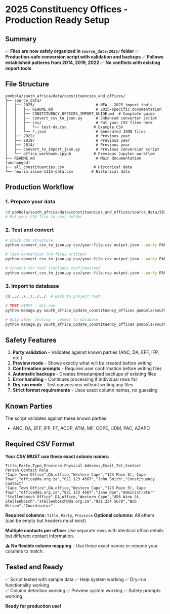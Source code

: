 # 2025 Constituency Offices - Production Ready Setup

## Summary

✅ **Files are now safely organized in `source_data/2025/` folder**
✅ **Production-safe conversion script with validation and backups**
✅ **Follows established patterns from 2014, 2019, 2022**
✅ **No conflicts with existing import tools**

## File Structure

```
pombola/south_africa/data/constituencies_and_offices/
├── source_data/
│   ├── 2025/                           # NEW - 2025 import tools
│   │   ├── README.md                   # 2025-specific documentation
│   │   ├── CONSTITUENCY_OFFICES_IMPORT_GUIDE.md  # Complete guide
│   │   ├── convert_csv_to_json.py      # Enhanced converter script
│   │   ├── csv/                        # Put your CSV files here
│   │   │   └── test-da.csv            # Example CSV
│   │   └── *.json                      # Generated JSON files
│   ├── 2022/                           # Previous year
│   ├── 2019/                           # Previous year
│   ├── 2014/                           # Previous year
│   ├── convert_to_import_json.py       # Previous conversion script
│   └── office_workbook.ipynb          # Previous Jupyter workflow
├── README.md                           # Main documentation (unchanged)
├── all_constituencies.csv             # Historical data
└── new-in-issue-1115-data.csv        # Historical data
```

## Production Workflow

### 1. Prepare your data
```bash
cd pombola/south_africa/data/constituencies_and_offices/source_data/2025/
# Put your CSV file in csv/ folder
```

### 2. Test and convert
```bash
# Check CSV structure
python convert_csv_to_json.py csv/your-file.csv output.json --party PARTY --show-columns

# Test conversion (no files written)
python convert_csv_to_json.py csv/your-file.csv output.json --party PARTY --dry-run

# Convert for real (includes confirmation)
python convert_csv_to_json.py csv/your-file.csv output.json --party PARTY
```

### 3. Import to database
```bash
cd ../../../../../  # Back to project root

# TEST FIRST - dry run
python manage.py south_africa_update_constituency_offices pombola/south_africa/data/constituencies_and_offices/source_data/2025/output.json --verbose

# Only after testing - commit to database
python manage.py south_africa_update_constituency_offices pombola/south_africa/data/constituencies_and_offices/source_data/2025/output.json --commit --verbose
```

## Safety Features

1. **Party validation** - Validates against known parties (ANC, DA, EFF, IFP, etc.)
2. **Preview mode** - Shows exactly what will be created before writing
3. **Confirmation prompts** - Requires user confirmation before writing files
4. **Automatic backups** - Creates timestamped backups of existing files
5. **Error handling** - Continues processing if individual rows fail
6. **Dry run mode** - Test conversions without writing any files
7. **Strict format requirements** - Uses exact column names, no guessing

## Known Parties

The script validates against these known parties:
- ANC, DA, EFF, IFP, FF, ACDP, ATM, MF, COPE, UDM, PAC, AZAPO

## Required CSV Format

**Your CSV MUST use these exact column names:**

```csv
Title,Party,Type,Province,Physical Address,Email,Tel,Contact Person,Contact Role
"Cape Town Office",DA,office,"Western Cape","123 Main St, Cape Town","office@da.org.za","021 123 4567","John Smith","Constituency Contact"
"Cape Town Office",DA,office,"Western Cape","123 Main St, Cape Town","office@da.org.za","021 123 4567","Jane Doe","Administrator"
"Stellenbosch Office",DA,office,"Western Cape","456 Wine St, Stellenbosch","stellenbosch@da.org.za","021 234 5678","Bob Wilson","Coordinator"
```

**Required columns:** `Title`, `Party`, `Province`
**Optional columns:** All others (can be empty but headers must exist)

**Multiple contacts per office:** Use separate rows with identical office details but different contact information.

⚠️ **No flexible column mapping** - Use these exact names or rename your columns to match.

## Tested and Ready

✅ Script tested with sample data
✅ Help system working
✅ Dry-run functionality working  
✅ Column detection working
✅ Preview system working
✅ Safety prompts working

**Ready for production use!**
